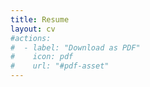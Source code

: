 ```yaml
---
title: Resume
layout: cv
#actions:
#  - label: "Download as PDF"
#    icon: pdf
#    url: "#pdf-asset"
---
```

